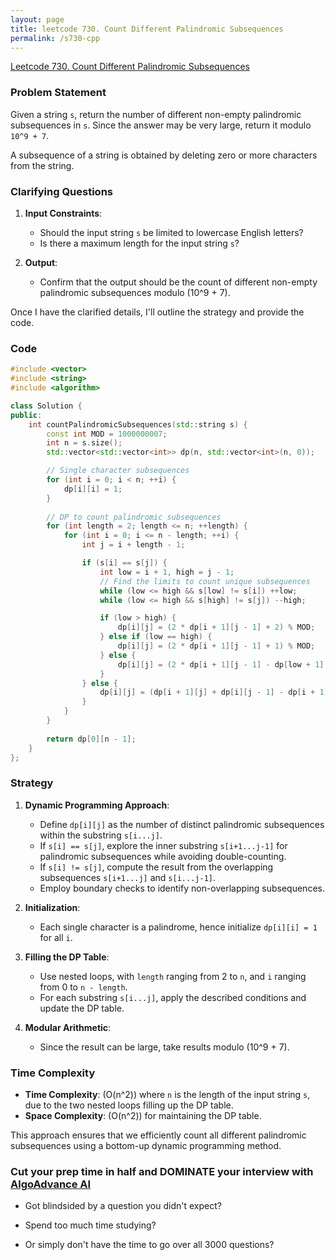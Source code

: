 ```yaml
---
layout: page
title: leetcode 730. Count Different Palindromic Subsequences
permalink: /s730-cpp
---
```

[Leetcode 730. Count Different Palindromic Subsequences](https://algoadvance.github.io/algoadvance/l730)
### Problem Statement

Given a string `s`, return the number of different non-empty palindromic subsequences in `s`. Since the answer may be very large, return it modulo `10^9 + 7`.

A subsequence of a string is obtained by deleting zero or more characters from the string.

### Clarifying Questions

1. **Input Constraints**:
    - Should the input string `s` be limited to lowercase English letters?
    - Is there a maximum length for the input string `s`?
   
2. **Output**:
    - Confirm that the output should be the count of different non-empty palindromic subsequences modulo \(10^9 + 7\).

Once I have the clarified details, I'll outline the strategy and provide the code.

### Code

```cpp
#include <vector>
#include <string>
#include <algorithm>

class Solution {
public:
    int countPalindromicSubsequences(std::string s) {
        const int MOD = 1000000007;
        int n = s.size();
        std::vector<std::vector<int>> dp(n, std::vector<int>(n, 0));

        // Single character subsequences
        for (int i = 0; i < n; ++i) {
            dp[i][i] = 1;
        }
        
        // DP to count palindromic subsequences
        for (int length = 2; length <= n; ++length) {
            for (int i = 0; i <= n - length; ++i) {
                int j = i + length - 1;

                if (s[i] == s[j]) {
                    int low = i + 1, high = j - 1;
                    // Find the limits to count unique subsequences
                    while (low <= high && s[low] != s[i]) ++low;
                    while (low <= high && s[high] != s[j]) --high;

                    if (low > high) {
                        dp[i][j] = (2 * dp[i + 1][j - 1] + 2) % MOD;
                    } else if (low == high) {
                        dp[i][j] = (2 * dp[i + 1][j - 1] + 1) % MOD;
                    } else {
                        dp[i][j] = (2 * dp[i + 1][j - 1] - dp[low + 1][high - 1] + MOD) % MOD;
                    }
                } else {
                    dp[i][j] = (dp[i + 1][j] + dp[i][j - 1] - dp[i + 1][j - 1] + MOD) % MOD;
                }
            }
        }
        
        return dp[0][n - 1];
    }
};
```

### Strategy

1. **Dynamic Programming Approach**:
    - Define `dp[i][j]` as the number of distinct palindromic subsequences within the substring `s[i...j]`.
    - If `s[i] == s[j]`, explore the inner substring `s[i+1...j-1]` for palindromic subsequences while avoiding double-counting.
    - If `s[i] != s[j]`, compute the result from the overlapping subsequences `s[i+1...j]` and `s[i...j-1]`.
    - Employ boundary checks to identify non-overlapping subsequences.

2. **Initialization**:
    - Each single character is a palindrome, hence initialize `dp[i][i] = 1` for all `i`.

3. **Filling the DP Table**:
    - Use nested loops, with `length` ranging from 2 to `n`, and `i` ranging from 0 to `n - length`.
    - For each substring `s[i...j]`, apply the described conditions and update the DP table.

4. **Modular Arithmetic**:
    - Since the result can be large, take results modulo \(10^9 + 7\).

### Time Complexity

- **Time Complexity**: \(O(n^2)\) where `n` is the length of the input string `s`, due to the two nested loops filling up the DP table.
- **Space Complexity**: \(O(n^2)\) for maintaining the DP table.

This approach ensures that we efficiently count all different palindromic subsequences using a bottom-up dynamic programming method.


### Cut your prep time in half and DOMINATE your interview with [AlgoAdvance AI](https://algoAdvance.com)

- Got blindsided by a question you didn't expect?

- Spend too much time studying?

- Or simply don't have the time to go over all 3000 questions?

